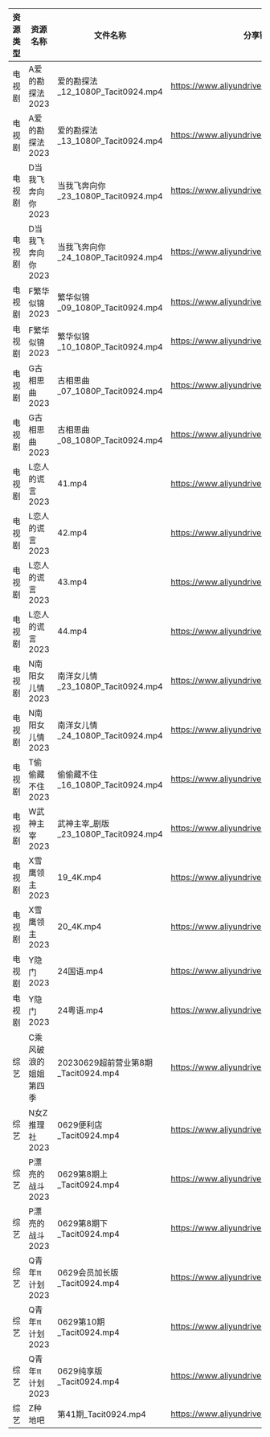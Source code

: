 | 资源类型 | 资源名称        | 文件名称                           | 分享链接                                      | 更新时间       |
| ---- | ----------- | ------------------------------ | ----------------------------------------- | ---------- |
| 电视剧  | A爱的勘探法2023  | 爱的勘探法_12_1080P_Tacit0924.mp4   | https://www.aliyundrive.com/s/RWWju1Xbxu6 | 2023-06-30 |
| 电视剧  | A爱的勘探法2023  | 爱的勘探法_13_1080P_Tacit0924.mp4   | https://www.aliyundrive.com/s/RWWju1Xbxu6 | 2023-06-30 |
| 电视剧  | D当我飞奔向你2023 | 当我飞奔向你_23_1080P_Tacit0924.mp4  | https://www.aliyundrive.com/s/YhMD33vkgca | 2023-06-30 |
| 电视剧  | D当我飞奔向你2023 | 当我飞奔向你_24_1080P_Tacit0924.mp4  | https://www.aliyundrive.com/s/YhMD33vkgca | 2023-06-30 |
| 电视剧  | F繁华似锦2023   | 繁华似锦_09_1080P_Tacit0924.mp4    | https://www.aliyundrive.com/s/nfqRpmX9zDs | 2023-06-30 |
| 电视剧  | F繁华似锦2023   | 繁华似锦_10_1080P_Tacit0924.mp4    | https://www.aliyundrive.com/s/nfqRpmX9zDs | 2023-06-30 |
| 电视剧  | G古相思曲2023   | 古相思曲_07_1080P_Tacit0924.mp4    | https://www.aliyundrive.com/s/C5CLVbHB2FJ | 2023-06-30 |
| 电视剧  | G古相思曲2023   | 古相思曲_08_1080P_Tacit0924.mp4    | https://www.aliyundrive.com/s/C5CLVbHB2FJ | 2023-06-30 |
| 电视剧  | L恋人的谎言2023  | 41.mp4                         | https://www.aliyundrive.com/s/37r8fwJ2qq4 | 2023-06-30 |
| 电视剧  | L恋人的谎言2023  | 42.mp4                         | https://www.aliyundrive.com/s/37r8fwJ2qq4 | 2023-06-30 |
| 电视剧  | L恋人的谎言2023  | 43.mp4                         | https://www.aliyundrive.com/s/37r8fwJ2qq4 | 2023-06-30 |
| 电视剧  | L恋人的谎言2023  | 44.mp4                         | https://www.aliyundrive.com/s/37r8fwJ2qq4 | 2023-06-30 |
| 电视剧  | N南阳女儿情2023  | 南洋女儿情_23_1080P_Tacit0924.mp4   | https://www.aliyundrive.com/s/XAjYPaTqKTn | 2023-06-30 |
| 电视剧  | N南阳女儿情2023  | 南洋女儿情_24_1080P_Tacit0924.mp4   | https://www.aliyundrive.com/s/XAjYPaTqKTn | 2023-06-30 |
| 电视剧  | T偷偷藏不住2023  | 偷偷藏不住_16_1080P_Tacit0924.mp4   | https://www.aliyundrive.com/s/sB1bYRHhUHf | 2023-06-30 |
| 电视剧  | W武神主宰2023   | 武神主宰_剧版_23_1080P_Tacit0924.mp4 | https://www.aliyundrive.com/s/ob4cvT33feM | 2023-06-30 |
| 电视剧  | X雪鹰领主2023   | 19_4K.mp4                      | https://www.aliyundrive.com/s/vTM6qMrcb6D | 2023-06-30 |
| 电视剧  | X雪鹰领主2023   | 20_4K.mp4                      | https://www.aliyundrive.com/s/vTM6qMrcb6D | 2023-06-30 |
| 电视剧  | Y隐门2023     | 24国语.mp4                       | https://www.aliyundrive.com/s/3hQ1KUe4HeE | 2023-06-30 |
| 电视剧  | Y隐门2023     | 24粤语.mp4                       | https://www.aliyundrive.com/s/3hQ1KUe4HeE | 2023-06-30 |
| 综艺   | C乘风破浪的姐姐第四季 | 20230629超前营业第8期_Tacit0924.mp4  | https://www.aliyundrive.com/s/PtzrForHMqQ | 2023-06-30 |
| 综艺   | N女Z推理社2023  | 0629便利店_Tacit0924.mp4          | https://www.aliyundrive.com/s/RA6dKYNxzLz | 2023-06-30 |
| 综艺   | P漂亮的战斗2023  | 0629第8期上_Tacit0924.mp4         | https://www.aliyundrive.com/s/4dnj9Y3gcW1 | 2023-06-30 |
| 综艺   | P漂亮的战斗2023  | 0629第8期下_Tacit0924.mp4         | https://www.aliyundrive.com/s/4dnj9Y3gcW1 | 2023-06-30 |
| 综艺   | Q青年π计划2023  | 0629会员加长版_Tacit0924.mp4        | https://www.aliyundrive.com/s/PReFQ8C6eAn | 2023-06-30 |
| 综艺   | Q青年π计划2023  | 0629第10期_Tacit0924.mp4         | https://www.aliyundrive.com/s/PReFQ8C6eAn | 2023-06-30 |
| 综艺   | Q青年π计划2023  | 0629纯享版_Tacit0924.mp4          | https://www.aliyundrive.com/s/PReFQ8C6eAn | 2023-06-30 |
| 综艺   | Z种地吧        | 第41期_Tacit0924.mp4             | https://www.aliyundrive.com/s/X646VT8wnFZ | 2023-06-30 |
